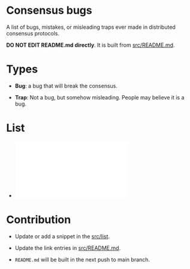 # Consensus bugs

A list of bugs, mistakes, or misleading traps ever made in distributed consensus protocols.

**DO NOT EDIT README.md directly**. It is built from [src/README.md](src/README.md).

# Types

- **Bug**: a bug that will break the consensus.

- **Trap**: Not a bug, but somehow misleading. People may believe it is a bug.

# List


- ![](list/classic-paxos-forget-decided-value.md)


# Contribution

- Update or add a snippet in the [src/list](src/list).

- Update the link entries in [src/README.md](src/README.md).

- `README.md` will be built in the next push to main branch.
